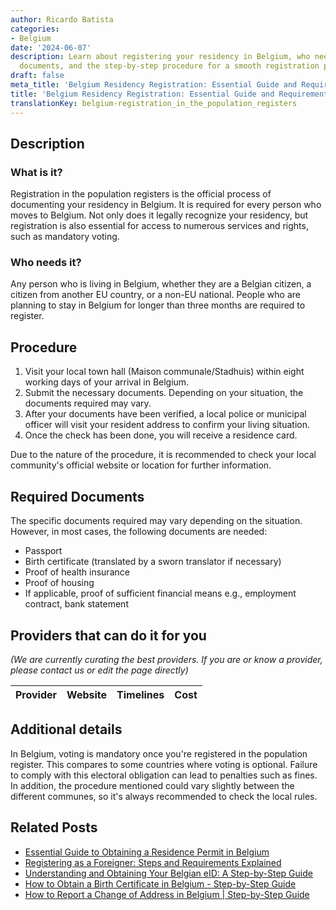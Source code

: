 ```yaml
---
author: Ricardo Batista
categories:
- Belgium
date: '2024-06-07'
description: Learn about registering your residency in Belgium, who needs it, required
  documents, and the step-by-step procedure for a smooth registration process.
draft: false
meta_title: 'Belgium Residency Registration: Essential Guide and Requirements'
title: 'Belgium Residency Registration: Essential Guide and Requirements'
translationKey: belgium-registration_in_the_population_registers
---
```


## Description
### What is it?
Registration in the population registers is the official process of documenting your residency in Belgium. It is required for every person who moves to Belgium. Not only does it legally recognize your residency, but registration is also essential for access to numerous services and rights, such as mandatory voting.

### Who needs it?
Any person who is living in Belgium, whether they are a Belgian citizen, a citizen from another EU country, or a non-EU national. People who are planning to stay in Belgium for longer than three months are required to register.

## Procedure
1. Visit your local town hall (Maison communale/Stadhuis) within eight working days of your arrival in Belgium.
2. Submit the necessary documents. Depending on your situation, the documents required may vary.
3. After your documents have been verified, a local police or municipal officer will visit your resident address to confirm your living situation.
4. Once the check has been done, you will receive a residence card.

Due to the nature of the procedure, it is recommended to check your local community's official website or location for further information.

## Required Documents
The specific documents required may vary depending on the situation. However, in most cases, the following documents are needed:
- Passport
- Birth certificate (translated by a sworn translator if necessary)
- Proof of health insurance
- Proof of housing
- If applicable, proof of sufficient financial means e.g., employment contract, bank statement

## Providers that can do it for you

_(We are currently curating the best providers. If you are or know a provider, please contact us or edit the page directly)_

| Provider        |     Website     |     Timelines    |       Cost      |
| :-------------: | :-------------: |  :-------------: | :-------------: |

## Additional details
In Belgium, voting is mandatory once you're registered in the population register. This compares to some countries where voting is optional. Failure to comply with this electoral obligation can lead to penalties such as fines. In addition, the procedure mentioned could vary slightly between the different communes, so it's always recommended to check the local rules.


## Related Posts

- [Essential Guide to Obtaining a Residence Permit in Belgium](https://tramitit.com/guides/belgium/request_for_residence_permit/)
- [Registering as a Foreigner: Steps and Requirements Explained](https://tramitit.com/guides/belgium/registration_in_the_foreigners_registers/)
- [Understanding and Obtaining Your Belgian eID: A Step-by-Step Guide](https://tramitit.com/guides/belgium/request_for_identity_card/)
- [How to Obtain a Birth Certificate in Belgium - Step-by-Step Guide](https://tramitit.com/guides/belgium/request_for_birth_certificate/)
- [How to Report a Change of Address in Belgium | Step-by-Step Guide](https://tramitit.com/guides/belgium/report_change_of_address/)